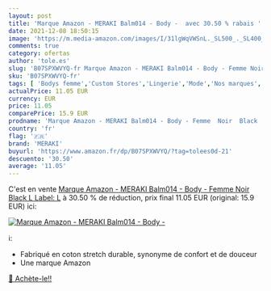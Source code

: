 ```yaml
---
layout: post
title: 'Marque Amazon - MERAKI Balm014 - Body -  avec 30.50 % rabais '
date: 2021-12-08 18:50:15
image: 'https://m.media-amazon.com/images/I/31lgWqVWSnL._SL500_._SL400_.jpg'
comments: true
category: ofertas
author: 'tole.es'
slug: 'B07SPXWVYQ-fr Marque Amazon - MERAKI Balm014 - Body - Femme Noir Black L...'
sku: 'B07SPXWVYQ-fr'
tags: [ 'Bodys femme','Custom Stores','Lingerie','Mode','Nos marques','Specialty Stores','Tenues de nuit, lingerie et sous-vêtements pour femme','Vêtements','Vêtements femme','meraki', ]
actualPrice: 11.05 EUR
currency: EUR
price: 11.05
comparePrice: 15.9 EUR
prodname: 'Marque Amazon - MERAKI Balm014 - Body - Femme  Noir  Black   L  Label: L'
country: 'fr'
flag: '🇫🇷'
brand: 'MERAKI'
buyurl: 'https://www.amazon.fr/dp/B07SPXWVYQ/?tag=tolees0d-21'
descuento: '30.50'
average: '11.05'
---
```


C'est en vente [Marque Amazon - MERAKI Balm014 - Body - Femme  Noir  Black   L  Label: L](https://www.amazon.fr/dp/B07SPXWVYQ/?tag=tolees0d-21)  à  30.50 % de réduction, prix final  11.05 EUR (original: 15.9 EUR) ici:

[![Marque Amazon - MERAKI Balm014 - Body - ](https://m.media-amazon.com/images/I/31lgWqVWSnL._SL500_._SL400_.jpg)](https://www.amazon.fr/dp/B07SPXWVYQ/?tag=tolees0d-21)

ℹ️:

- Fabriqué en coton stretch durable, synonyme de confort et de douceur
- Une marque Amazon

[🛒 Achète-le!!](https://www.amazon.fr/dp/B07SPXWVYQ/?tag=tolees0d-21)
